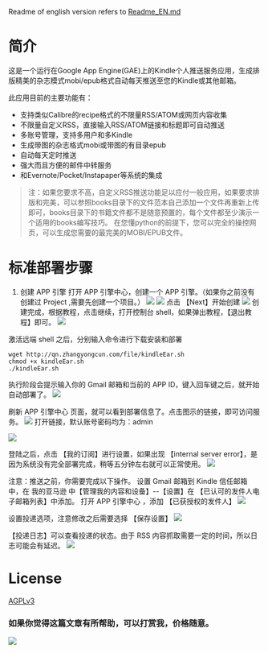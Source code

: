 Readme of english version refers to [Readme_EN.md](https://github.com/cdhigh/KindleEar/blob/master/readme_EN.md)

# 简介
这是一个运行在Google App Engine(GAE)上的Kindle个人推送服务应用，生成排版精美的杂志模式mobi/epub格式自动每天推送至您的Kindle或其他邮箱。

此应用目前的主要功能有：  

* 支持类似Calibre的recipe格式的不限量RSS/ATOM或网页内容收集
* 不限量自定义RSS，直接输入RSS/ATOM链接和标题即可自动推送
* 多账号管理，支持多用户和多Kindle
* 生成带图的杂志格式mobi或带图的有目录epub
* 自动每天定时推送
* 强大而且方便的邮件中转服务
* 和Evernote/Pocket/Instapaper等系统的集成

> 注：如果您要求不高，自定义RSS推送功能足以应付一般应用，如果要求排版和完美，可以参照books目录下的文件范本自己添加一个文件再重新上传即可，books目录下的书籍文件都不是随意预置的，每个文件都至少演示一个适用的books编写技巧。
在您懂python的前提下，您可以完全的操控网页，可以生成您需要的最完美的MOBI/EPUB文件。

# 标准部署步骤
1. 创建 APP 引擎
打开 APP 引擎中心，创建一个 APP 引擎。（如果你之前没有创建过 Project ,需要先创建一个项目。） 
![](https://cdn.sspai.com/2017/08/19/95355b0c83414d566616b2553bd67675.png?imageView2/2/w/1120/q/90/interlace/1/ignore-error/1)
![](https://cdn.sspai.com/2017/08/19/3eba4a66dab988bb6b286eb3988a54a9.png?imageView2/2/w/1120/q/90/interlace/1/ignore-error/1)
点击 【Next】开始创建
![](https://cdn.sspai.com/2017/08/19/da82b29c6d678d3e2abe97c65c0ca8ac.png?imageView2/2/w/1120/q/90/interlace/1/ignore-error/1)
创建完成，根据教程，点击继续，打开控制台 shell，如果弹出教程，【退出教程】即可。
![](https://cdn.sspai.com/2017/08/19/8250d3b84e679a4842192d0c2045b433.png?imageView2/2/w/1120/q/90/interlace/1/ignore-error/1)

激活远端 shell 之后，分别输入命令进行下载安装和部署
```shell
wget http://qn.zhangyongcun.com/file/kindleEar.sh  
chmod +x kindleEar.sh
./kindleEar.sh
```

执行阶段会提示输入你的 Gmail 邮箱和当前的 APP ID，键入回车键之后，就开始自动部署了。
![](https://cdn.sspai.com/2017/08/19/78b830ff39796ad49da113c56bb58487.png?imageView2/2/w/1120/q/90/interlace/1/ignore-error/1)

刷新  APP 引擎中心 页面，就可以看到部署信息了。点击图示的链接，即可访问服务。
![](https://cdn.sspai.com/2017/08/19/61a1623f004c3708a76c268d25a8ed9d.png?imageView2/2/w/1120/q/90/interlace/1/ignore-error/1)
打开链接，默认账号密码均为：admin

![](https://cdn.sspai.com/2017/08/19/97278dafc8cf2ce0cc594d9be9db2a58.png?imageView2/2/w/1120/q/90/interlace/1/ignore-error/1)

登陆之后，点击 【我的订阅】进行设置，如果出现 【internal server error】，是因为系统没有完全部署完成，稍等五分钟左右就可以正常使用。
![](https://cdn.sspai.com/2017/08/19/50025e542a6426752f3762457550df6f.png?imageView2/2/w/1120/q/90/interlace/1/ignore-error/1)

注意：推送之前，你需要完成以下操作。
设置 Gmail 邮箱到 Kindle 信任邮箱中，在 我的亚马逊 中【管理我的内容和设备】--【设置】在 【已认可的发件人电子邮箱列表】中添加。
打开 APP 引擎中心 ，添加 【已获授权的发件人】
![](https://cdn.sspai.com/2017/08/19/adb7d1b6c6a352617b9ac4306f012fa1.jpg?imageView2/2/w/1120/q/90/interlace/1/ignore-error/1)

设置投递选项，注意修改之后需要选择 【保存设置】
![](https://cdn.sspai.com/2017/08/19/93abd96b8e2464a71a994b8fadef05b1.png?imageView2/2/w/1120/q/90/interlace/1/ignore-error/1)

【投递日志】可以查看投递的状态。由于 RSS 内容抓取需要一定的时间，所以日志可能会有延迟。
![](https://cdn.sspai.com/2017/08/19/c0c2ec72ff300a48c19ea53529e169b1.png?imageView2/2/w/1120/q/90/interlace/1/ignore-error/1)

# License
 [AGPLv3](http://www.gnu.org/licenses/agpl-3.0.html)

### 如果你觉得这篇文章有所帮助，可以打赏我，价格随意。
![](http://qn.zhangyongcun.com/blog_img/20170925164616_9fvLNJ_IMG_0731.jpeg)
